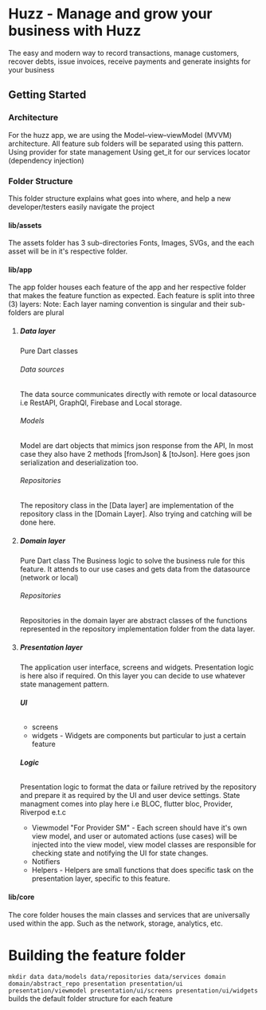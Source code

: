 # Huzz - Manage and grow your business with Huzz

The easy and modern way to record transactions, manage customers, recover debts, issue invoices, receive payments and generate insights for your business
## Getting Started

### Architecture
For the huzz app, we are using the Model–view–viewModel (MVVM) architecture. All feature sub folders will be separated using this pattern.
Using provider for state management
Using get_it for our services locator (dependency injection)

### Folder Structure
This folder structure explains what goes into where, and help a new developer/testers easily navigate the project

#### lib/assets
The assets folder has 3 sub-directories Fonts, Images, SVGs, and the each asset will be in it's respective folder.

#### lib/app
The app folder houses each feature of the app and her respective folder that makes the feature function as expected.
Each feature is split into three (3) layers:
Note: Each layer naming convention is singular and their sub-folders are plural

1. ##### Data layer
   Pure Dart classes
   ###### Data sources
   The data source communicates directly with remote or local datasource i.e RestAPI, GraphQl, Firebase and Local storage.

   ###### Models
   Model are dart objects that mimics json response from the API, In most case they also have 2 methods [fromJson] & [toJson].
   Here goes json serialization and deserialization too.

   ###### Repositories
   The repository class in the [Data layer] are implementation of the repository class in the [Domain Layer].
   Also trying and catching will be done here.

2. ##### Domain layer
   Pure Dart class
   The Business logic to solve the business rule for this feature. It attends to our use cases and gets data from the datasource (network or local)
   ###### Repositories
   Repositories in the domain layer are abstract classes of the functions represented in the repository implementation folder from the data layer.

3. ##### Presentation layer
   The application user interface, screens and widgets. Presentation logic is here also if required. On this layer you can decide to use whatever state management pattern.
   ###### **UI**
    - screens
    - widgets - Widgets are components but particular to just a certain feature

   ###### **Logic**
   Presentation logic to format the data or failure retrived by the repository and prepare it as required by the UI and user device settings. State managment comes into play here i.e BLOC, flutter bloc, Provider, Riverpod e.t.c
    - Viewmodel "For Provider SM" - Each screen should have it's own view model, and user or automated actions (use cases) will be injected into the view model, view model classes are responsible for checking state and notifying the UI for state changes.
    - Notifiers
    - Helpers - Helpers are small functions that does specific task on the presentation layer, specific to this feature.

#### lib/core
The core folder houses the main classes and services that are universally used within the app.
Such as the network, storage, analytics, etc.

# Building the feature folder
``` mkdir data data/models data/repositories data/services domain domain/abstract_repo presentation presentation/ui presentation/viewmodel presentation/ui/screens presentation/ui/widgets ``` builds the default folder structure for each feature
